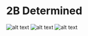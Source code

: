 # 2B Determined

![alt text](20241219_100853.jpg) ![alt text](20241219_101605.jpg)
![alt text](20241219_120951.jpg)